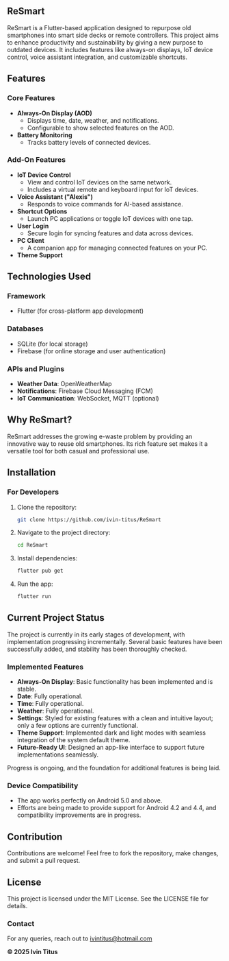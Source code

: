 ## **ReSmart**

ReSmart is a Flutter-based application designed to repurpose old smartphones into smart side decks or remote controllers. This project aims to enhance productivity and sustainability by giving a new purpose to outdated devices. It includes features like always-on displays, IoT device control, voice assistant integration, and customizable shortcuts.

## **Features**

### **Core Features**
- **Always-On Display (AOD)**
  - Displays time, date, weather, and notifications.
  - Configurable to show selected features on the AOD.
- **Battery Monitoring**
  - Tracks battery levels of connected devices.

### **Add-On Features**
- **IoT Device Control**
  - View and control IoT devices on the same network.
  - Includes a virtual remote and keyboard input for IoT devices.
- **Voice Assistant ("Alexis")**
  - Responds to voice commands for AI-based assistance.
- **Shortcut Options**
  - Launch PC applications or toggle IoT devices with one tap.
- **User Login**
  - Secure login for syncing features and data across devices.
- **PC Client**
  - A companion app for managing connected features on your PC.
- **Theme Support**

## **Technologies Used**

### **Framework**
- Flutter (for cross-platform app development)

### **Databases**
- SQLite (for local storage)
- Firebase (for online storage and user authentication)

### **APIs and Plugins**
- **Weather Data**: OpenWeatherMap
- **Notifications**: Firebase Cloud Messaging (FCM)
- **IoT Communication**: WebSocket, MQTT (optional)

## **Why ReSmart?**
ReSmart addresses the growing e-waste problem by providing an innovative way to reuse old smartphones. Its rich feature set makes it a versatile tool for both casual and professional use.

## **Installation**
### **For Developers**
1. Clone the repository:
   ```bash
   git clone https://github.com/ivin-titus/ReSmart
   ```
2. Navigate to the project directory:
   ```bash
   cd ReSmart
   ```
3. Install dependencies:
   ```bash
   flutter pub get
   ```
4. Run the app:
   ```bash
   flutter run
   ```

## **Current Project Status**

The project is currently in its early stages of development, with implementation progressing incrementally. Several basic features have been successfully added, and stability has been thoroughly checked.

### **Implemented Features**
- **Always-On Display**: Basic functionality has been implemented and is stable.
- **Date**: Fully operational.
- **Time**: Fully operational.
- **Weather**: Fully operational.
- **Settings**: Styled for existing features with a clean and intuitive layout; only a few options are currently functional.
- **Theme Support**: Implemented dark and light modes with seamless integration of the system default theme.
- **Future-Ready UI**: Designed an app-like interface to support future implementations seamlessly.


Progress is ongoing, and the foundation for additional features is being laid.

### **Device Compatibility**
- The app works perfectly on Android 5.0 and above.
- Efforts are being made to provide support for Android 4.2 and 4.4, and compatibility improvements are in progress.

## **Contribution**
Contributions are welcome! Feel free to fork the repository, make changes, and submit a pull request.

## **License**
This project is licensed under the MIT License. See the LICENSE file for details.

### **Contact**
For any queries, reach out to ivintitus@hotmail.com

**&copy; 2025 Ivin Titus**
